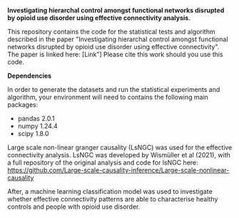 **Investigating hierarchal control amongst functional networks disrupted by opioid use disorder using effective connectivity analysis.**

This repository contains the code for the statistical tests and algorithm described in the paper "Investigating hierarchal control amongst functional networks disrupted by opioid use disorder using effective connectivity". The paper is linked here: [Link"] 
Please cite this work should you use this code.

 **Dependencies**

In order to generate the datasets and run the statistical experiments and algorithm, your environment will need to contains the following main packages:

- pandas 2.0.1
- numpy 1.24.4
- scipy 1.8.0



Large scale non-linear granger causality (LsNGC) was used for the effective connectivity analysis.
LsNGC was developed by Wismüller et al (2021), with a full repository of the original analysis and code for lsNGC here: https://github.com/Large-scale-causality-inference/Large-scale-nonlinear-causality

After, a machine learning classification model was used to investigate whether effective connectivity patterns are able to characterise healthy controls and people with opioid use disorder.
